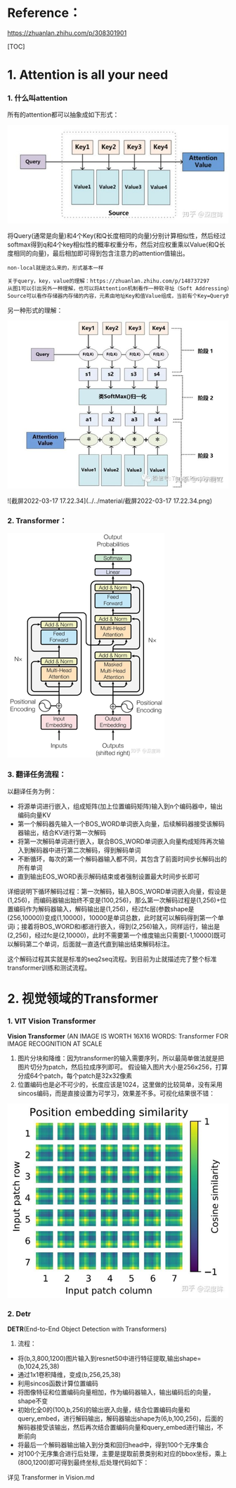 # Reference：

https://zhuanlan.zhihu.com/p/308301901

[TOC]



# 1. Attention is all your need

### 1. 什么叫attention

所有的attention都可以抽象成如下形式：

![img](../../material/v2-b40f05b5957b7f7cef7a10e4c97932a2_1440w.jpg)

将Query(通常是向量)和4个Key(和Q长度相同的向量)分别计算相似性，然后经过softmax得到q和4个key相似性的概率权重分布，然后对应权重乘以Value(和Q长度相同的向量)，最后相加即可得到包含注意力的attention值输出。

~~~~Note
non-local就是这么来的，形式基本一样
~~~~

~~~~markdown
关于query，key，value的理解：https://zhuanlan.zhihu.com/p/148737297
从图1可以引出另外一种理解，也可以将Attention机制看作一种软寻址（Soft Addressing）:
Source可以看作存储器内存储的内容，元素由地址Key和值Value组成，当前有个Key=Query的查询，目的是取出存储器中对应的Value值，即Attention数值。通过Query和存储器内元素Key的地址进行相似性比较来寻址，之所以说是软寻址，指的不像一般寻址只从存储内容里面找出一条内容，而是可能从每个Key地址都会取出内容，取出内容的重要性根据Query和Key的相似性来决定，之后对Value进行加权求和，这样就可以取出最终的Value值，也即Attention值。所以不少研究人员将Attention机制看作软寻址的一种特例，这也是非常有道理的。

~~~~

另一种形式的理解：

![v2-ae1625293164d0ec41cfc0be7487b0ba_720w](../../material/v2-ae1625293164d0ec41cfc0be7487b0ba_720w.jpg)

![截屏2022-03-17 17.22.34](../../material/截屏2022-03-17 17.22.34.png)

### 2. Transformer：

<img src="../../material/v2-ffe28891154105a83ca3ae505fe9948e_1440w.jpg" alt="img" style="zoom: 50%;" />

### 3. 翻译任务流程：

以翻译任务为例：

- 将源单词进行嵌入，组成矩阵(加上位置编码矩阵)输入到n个编码器中，输出编码向量KV
- 第一个解码器先输入一个BOS_WORD单词嵌入向量，后续解码器接受该解码器输出，结合KV进行第一次解码
- 将第一次解码单词进行嵌入，联合BOS_WORD单词嵌入向量构成矩阵再次输入到解码器中进行第二次解码，得到解码单词
- 不断循环，每次的第一个解码器输入都不同，其包含了前面时间步长解码出的所有单词
- 直到输出EOS_WORD表示解码结束或者强制设置最大时间步长即可

详细说明下循环解码过程：第一次解码，输入BOS_WORD单词嵌入向量，假设是(1,256)，而编码器输出始终不变是(100,256)，那么第一次解码过程是(1,256)+位置编码作为解码器输入，解码输出是(1,256)，经过fc层(参数shape是(256,10000))变成(1,10000)，10000是单词总数，此时就可以解码得到第一个单词i；接着将BOS_WORD和i都进行嵌入，得到(2,256)输入，同样运行，输出是(2,256)，经过fc是(2,10000)，此时不需要第一个维度输出只需要[-1,10000]既可以解码第二个单词，后面就一直迭代直到输出结束解码标注。

这个解码过程其实就是标准的seq2seq流程。到目前为止就描述完了整个标准transformer训练和测试流程。

# 2. 视觉领域的Transformer

### 1. VIT Vision Transformer

**Vision Transformer** (AN IMAGE IS WORTH 16X16 WORDS: Transformer FOR IMAGE RECOGNITION AT SCALE

1. 图片分块和降维：因为transformer的输入需要序列，所以最简单做法就是把图片切分为patch，然后拉成序列即可。 假设输入图片大小是256x256，打算分成64个patch，每个patch是32x32像素
2. 位置编码也是必不可少的，长度应该是1024，这里做的比较简单，没有采用sincos编码，而是直接设置为可学习，效果差不多。可视化结果很不错：

![img](../../material/v2-b050450f9b6d66e4e4f54ff90be9a9cd_1440w.jpg)

### 2. Detr

**DETR**(End-to-End Object Detection with Transformers)

1. 流程：

- 将(b,3,800,1200)图片输入到resnet50中进行特征提取,输出shape=(b,1024,25,38)
- 通过1x1卷积降维，变成(b,256,25,38)
- 利用sincos函数计算位置编码
- 将图像特征和位置编码向量相加，作为编码器输入，输出编码后的向量，shape不变
- 初始化全0的(100,b,256)的输出嵌入向量，结合位置编码向量和query_embed，进行解码输出，解码器输出shape为(6,b,100,256)，后面的解码器接受该输出，然后再次结合置编码向量和query_embed进行输出，不断前向
- 将最后一个解码器输出输入到分类和回归head中，得到100个无序集合
- 对100个无序集合进行后处理，主要是提取前景类别和对应的bbox坐标，乘上(800,1200)即可得到最终坐标,后处理代码如下：



详见 Transformer in Vision.md